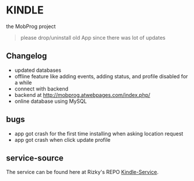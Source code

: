 # KINDLE
the MobProg project
> please drop/uninstall old App since there was lot of updates

## Changelog
* updated databases
* offline feature like adding events, adding status, and profile disabled for a while
* connect with backend
* backend at http://mobprog.atwebpages.com/index.php/
* online database using MySQL

## bugs
- app got crash for the first time installing when asking location request
- app got crash when click update profile

## service-source
The service can be found here at Rizky's REPO [Kindle-Service](https://github.com/nugraharzk/Kindle-service).
